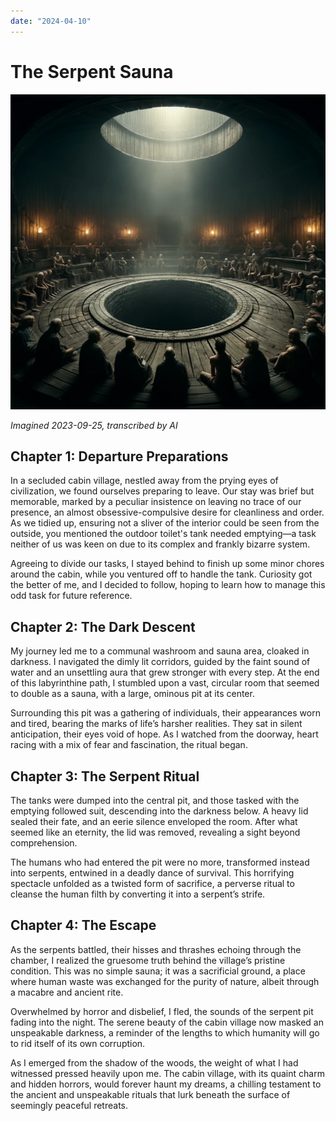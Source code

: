 ```yaml
---
date: "2024-04-10"
---
```


# The Serpent Sauna

![](../assets/the_serpent_sauna.jpg)

*Imagined 2023-09-25, transcribed by AI*

## Chapter 1: Departure Preparations

In a secluded cabin village, nestled away from the prying eyes of civilization, we found ourselves preparing to leave. Our stay was brief but memorable, marked by a peculiar insistence on leaving no trace of our presence, an almost obsessive-compulsive desire for cleanliness and order. As we tidied up, ensuring not a sliver of the interior could be seen from the outside, you mentioned the outdoor toilet's tank needed emptying—a task neither of us was keen on due to its complex and frankly bizarre system.

Agreeing to divide our tasks, I stayed behind to finish up some minor chores around the cabin, while you ventured off to handle the tank. Curiosity got the better of me, and I decided to follow, hoping to learn how to manage this odd task for future reference.

## Chapter 2: The Dark Descent

My journey led me to a communal washroom and sauna area, cloaked in darkness. I navigated the dimly lit corridors, guided by the faint sound of water and an unsettling aura that grew stronger with every step. At the end of this labyrinthine path, I stumbled upon a vast, circular room that seemed to double as a sauna, with a large, ominous pit at its center.

Surrounding this pit was a gathering of individuals, their appearances worn and tired, bearing the marks of life’s harsher realities. They sat in silent anticipation, their eyes void of hope. As I watched from the doorway, heart racing with a mix of fear and fascination, the ritual began.

## Chapter 3: The Serpent Ritual

The tanks were dumped into the central pit, and those tasked with the emptying followed suit, descending into the darkness below. A heavy lid sealed their fate, and an eerie silence enveloped the room. After what seemed like an eternity, the lid was removed, revealing a sight beyond comprehension.

The humans who had entered the pit were no more, transformed instead into serpents, entwined in a deadly dance of survival. This horrifying spectacle unfolded as a twisted form of sacrifice, a perverse ritual to cleanse the human filth by converting it into a serpent’s strife.

## Chapter 4: The Escape

As the serpents battled, their hisses and thrashes echoing through the chamber, I realized the gruesome truth behind the village’s pristine condition. This was no simple sauna; it was a sacrificial ground, a place where human waste was exchanged for the purity of nature, albeit through a macabre and ancient rite.

Overwhelmed by horror and disbelief, I fled, the sounds of the serpent pit fading into the night. The serene beauty of the cabin village now masked an unspeakable darkness, a reminder of the lengths to which humanity will go to rid itself of its own corruption.

As I emerged from the shadow of the woods, the weight of what I had witnessed pressed heavily upon me. The cabin village, with its quaint charm and hidden horrors, would forever haunt my dreams, a chilling testament to the ancient and unspeakable rituals that lurk beneath the surface of seemingly peaceful retreats.
